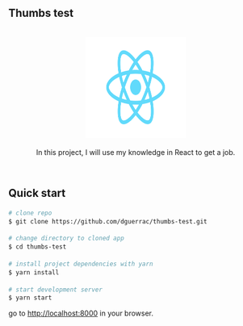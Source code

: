 ## Thumbs test

<p align="center">
<br/>
  <img width="200" height="200" src="./src/logo.svg"><br/>
<br/>
In this project, I will use my knowledge in React to get a job.
<br/>
</p>
<br/>

## Quick start

```bash
# clone repo
$ git clone https://github.com/dguerrac/thumbs-test.git

# change directory to cloned app
$ cd thumbs-test

# install project dependencies with yarn
$ yarn install

# start development server
$ yarn start
```

go to [http://localhost:8000](http://localhost:8000) in your browser.